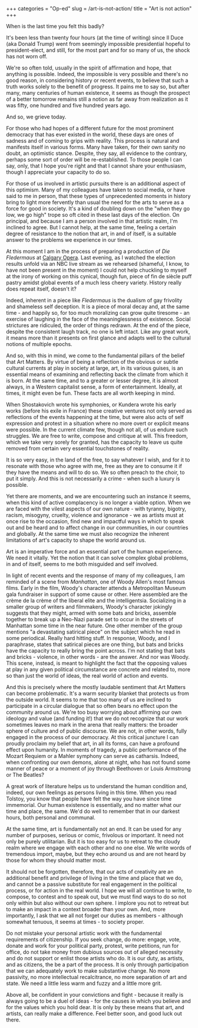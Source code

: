 +++
categories = "Op-ed"
slug = /art-is-not-action/
title = "Art is not action"
+++

When is the last time you felt this badly?

It's been less than twenty four hours (at the time of writing) since Il Duce (aka Donald Trump) went from seemingly impossible presidential hopeful to president-elect, and still, for the most part and for so many of us, the shock has not worn off.

We're so often told, usually in the spirit of affirmation and hope, that anything is possible. Indeed, the impossible is very possible and there's no good reason, in considering history or recent events, to believe that such a truth works solely to the benefit of progress. It pains me to say so, but after many, many centuries of human existence, it seems as though the prospect of a better tomorrow remains still a notion as far away from realization as it was fifty, one hundred and five hundred years ago.

And so, we grieve today.

For those who had hopes of a different future for the most prominent democracy that has ever existed in the world, these days are ones of sadness and of coming to grips with reality. This process is natural and manifests itself in various forms. Many have taken, for their own sanity no doubt, an optimistic stance. Despite, they say, all evidence to the contrary, perhaps some sort of order will be re-established. To those people I can say, only, that I hope you're right and that I cannot share your enthusiasm, though I appreciate your capacity to do so.

For those of us involved in artistic pursuits there is an additional aspect of this optimism. Many of my colleagues have taken to social media, or have said to me in person, that these types of unprecedented moments in history bring to light more fervently than usual the need for the arts to serve as a force for good in society. It's a kind of doubling down on the "when they go low, we go high" trope so oft cited in these last days of the election. On principal, and because I am a person involved in that artistic realm, I'm inclined to agree.
But I cannot help, at the same time, feeling a certain degree of resistance to the notion that art, in and of itself, is a suitable answer to the problems we experience in our times.

At this moment I am in the process of preparing a production of *Die Fledermaus* at [Calgary Opera](/scene/companies/calgary-opera/). Last evening, as I watched the election results unfold via an NBC live stream as we rehearsed (shameful, I know, to have not been present in the moment) I could not help chuckling to myself at the irony of working on this cynical, though fun, piece of fin de siècle puff pastry amidst global events of a much less cheery variety. History really does repeat itself, doesn't it?

Indeed, inherent in a piece like *Fledermaus* is the dualism of gay frivolity and shameless self deception. It is a piece of moral decay and, at the same time - and happily so, for too much moralizing can grow quite tiresome - an exercise of laughing in the face of the meaninglessness of existence. Social strictures are ridiculed, the order of things redrawn. At the end of the piece, despite the consistent laugh track, no one is left intact. Like any great work, it means more than it presents on first glance and adapts well to the cultural notions of multiple epochs.

And so, with this in mind, we come to the fundamental pillars of the belief that Art Matters. By virtue of being a reflection of the obvious or subtle cultural currents at play in society at large, art, in its various guises, is an essential means of examining and reflecting back the climate from which it is born. At the same time, and to a greater or lesser degree, it is almost always, in a Western capitalist sense, a form of entertainment. Ideally, at times, it might even be fun. These facts are all worth keeping in mind.

When Shostakovich wrote his symphonies, or Kundera wrote his early works (before his exile in France) these creative ventures not only served as reflections of the events happening at the time, but were also acts of self expression and protest in a situation where no more overt or explicit means were possible. In the current climate few, though not all, of us endure such struggles. We are free to write, compose and critique at will. This freedom, which we take very sorely for granted, has the capacity to leave us quite removed from certain very essential touchstones of reality.

It is so very easy, in the land of the free, to say whatever I wish, and for it to resonate with those who agree with me, free as they are to consume it if they have the means and will to do so. We so often preach to the choir, to put it simply. And this is not necessarily a crime - when such a luxury is possible.

Yet there are moments, and we are encountering such an instance it seems, when this kind of active complacency is no longer a viable option. When we are faced with the vilest aspects of our own nature - with tyranny, bigotry, racism, misogyny, cruelty, violence and ignorance - we as artists must at once rise to the occasion, find new and impactful ways in which to speak out and be heard and to affect change in our communities, in our countries and globally. At the same time we must also recognize the inherent limitations of art's capacity to shape the world around us.

Art is an imperative force and an essential part of the human experience. We need it vitally. Yet the notion that it can solve complex global problems, in and of itself, seems to me both misguided and self involved.

In light of recent events and the response of many of my colleagues, I am reminded of a scene from *Manhattan*, one of Woody Allen's most famous films. Early in the film, Woody's character attends a Metropolitan Museum gala fundraiser in support of some cause or other. Here assembled are the crème de la crème of the liberal elite and the intelligentsia. Socializing in a smaller group of writers and filmmakers, Woody's character jokingly suggests that they might, armed with some bats and bricks, assemble together to break up a Neo-Nazi parade set to occur in the streets of Manhattan some time in the near future. One other member of the group mentions "a devastating satirical piece" on the subject which he read in some periodical. Really hard hitting stuff. In response, Woody, and I paraphrase, states that satirical pieces are one thing, but bats and bricks have the capacity to really bring the point across.
I'm not stating that bats and bricks - violence, in other words - are the answer. And nor was Woody. This scene, instead, is meant to highlight the fact that the opposing values at play in any given political circumstance are concrete and related to, more so than just the world of ideas, the real world of action and events.

And this is precisely where the mostly laudable sentiment that Art Matters can become problematic. It's a warm security blanket that protects us from the outside world. It seems to me that too many of us are inclined to participate in a circular dialogue that so often bears no effect upon the community around us. We're too busy worrying about affirming our own ideology and value (and funding it!) that we do not recognize that our work sometimes leaves no mark in the arena that really matters: the broader sphere of culture and of public discourse. We are not, in other words, fully engaged in the process of our democracy.
At this critical juncture I can proudly proclaim my belief that art, in all its forms, can have a profound effect upon humanity. In moments of tragedy, a public performance of the Mozart Requiem or a Mahler symphony can serve as catharsis. Indeed, when confronting our own demons, alone at night, who has not found some manner of peace or a moment of joy through Beethoven or Louis Armstrong or The Beatles?

A great work of literature helps us to understand the human condition and, indeed, our own feelings as persons living in this time. When you read Tolstoy, you know that people have felt the way you have since time immemorial. Our human existence is essentially, and no matter what our time and place, the same. We'd do well to remember that in our darkest hours, both personal and communal.

At the same time, art is fundamentally not an end. It can be used for any number of purposes, serious or comic, frivolous or important. It need not only be purely utilitarian. But it is too easy for us to retreat to the cloudy realm where we engage with each other and no one else. We write words of tremendous import, maybe, but they echo around us and are not heard by those for whom they should matter most.

It should not be forgotten, therefore, that our acts of creativity are an additional benefit and privilege of living in the time and place that we do, and cannot be a passive substitute for real engagement in the political process, or for action in the real world.
I hope we will all continue to write, to compose, to contest and to speak out, but we must find ways to do so not only within but also without our own sphere. I implore you not to retreat but to make an impact in a context broader than your own. And, more importantly, I ask that we all not forget our duties as members - although somewhat tenuous, it seems at times - to society proper.

Do not mistake your personal artistic work with the fundamental requirements of citizenship. If you seek change, do more: engage, vote, donate and work for your political party, protest, write petitions, run for office, do not take money from dubious sources out of alleged necessity and do not support or enlist those artists who do. It is our duty, as artists, and as citizens, the be a part of the process. It is only through participation that we can adequately work to make substantive change. No more passivity, no more intellectual recalcitrance, no more separation of art and state. We need a little less warm and fuzzy and a little more grit.

Above all, be confident in your convictions and fight - because it really is always going to be a duel of ideas - for the causes in which you believe and for the values which you hold dear. It is only by these means that art, and artists, can really make a difference.
Feel better soon, and good luck out there.
